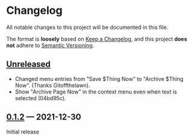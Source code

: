 # Changelog
All notable changes to this project will be documented in this file.

The format is **loosely** based on [Keep a Changelog](https://keepachangelog.com/en/1.0.0/),
and this project **does not** adhere to [Semantic Versioning](https://semver.org/spec/v2.0.0.html).

## [Unreleased]

- Changed menu entries from "Save $Thing Now" to "Archive $Thing Now". (Thanks Gitoffthelawn).
- Show "Archive Page Now" in the context menu even when text is selected (04bd95c).

[Unreleased]: https://github.com/tqdv/save-page-now/compare/v0.1.2...HEAD
[0.1.2]: https://github.com/tqdv/save-page-now/releases/tag/v0.1.2


## [0.1.2] — 2021-12-30

Initial release
